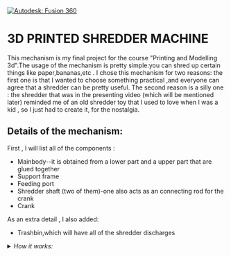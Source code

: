 [![Autodesk: Fusion 360](https://img.shields.io/badge/Autodesk-Fusion360-orange)](https://www.autodesk.com/products/fusion-360/overview?term=1-YEAR)

3D PRINTED SHREDDER MACHINE
==========
This mechanism is my final project for the course "Printing and Modelling 3d".The usage of the mechanism is pretty simple:you can shred up certain things like paper,bananas,etc . I chose this mechanism for two reasons: the first one is that I wanted to choose something practical ,and everyone can agree that a shredder can be pretty useful. The second reason is a silly one : the shredder that was in the presenting video (which will be mentioned later) reminded me of an old shredder toy that I used to love when I was a kid , so I just had to create it, for the nostalgia.

Details of the mechanism:
------------------------------
First , I will list all of the components :

- Mainbody--it is obtained from a lower part and a upper part that are glued together
- Support frame
- Feeding port
- Shredder shaft (two of them)-one also acts as an connecting rod for the crank
- Crank 

As an extra detail , I also added:
- Trashbin,which will have all of the shredder discharges
<details>
  <summary><i>How it works:</i></summary>

---
This shredder is not powered by any electricity , so it is a perfect option for a toy.In order to use the shredder , you need to spin a crank that will make one of the pins to rotate ,also rotating the blades on that pin.On each pin ,you also have a gear that will make the other pin spin when you rotate the crank.Also,the blades are reversed ,because when you spin the crank ,one pin will rotate in one way and the other one in the opposite way.

</details>
